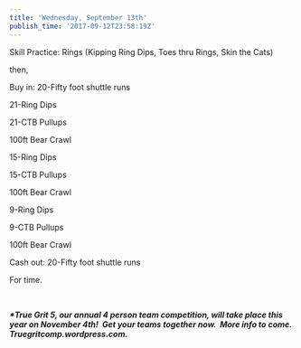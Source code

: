 ```yaml
---
title: 'Wednesday, September 13th'
publish_time: '2017-09-12T23:58:19Z'
---
```


Skill Practice: Rings (Kipping Ring Dips, Toes thru Rings, Skin the
Cats)

then,

Buy in: 20-Fifty foot shuttle runs

21-Ring Dips

21-CTB Pullups

100ft Bear Crawl

15-Ring Dips

15-CTB Pullups

100ft Bear Crawl

9-Ring Dips

9-CTB Pullups

100ft Bear Crawl

Cash out: 20-Fifty foot shuttle runs

For time.

 

***\*True Grit 5, our annual 4 person team competition, will take place
this year on November 4th!  Get your teams together now.  More info to
come. Truegritcomp.wordpress.com.***
